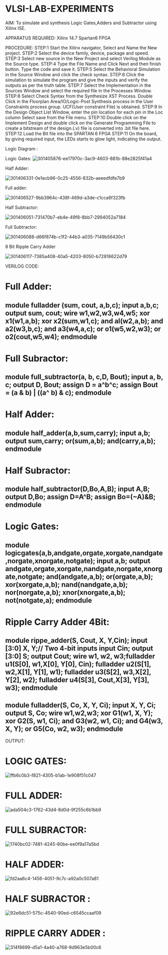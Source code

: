 # VLSI-LAB-EXPERIMENTS
AIM: To simulate and synthesis Logic Gates,Adders and Subtractor using Xilinx ISE.

APPARATUS REQUIRED: Xilinx 14.7 Spartan6 FPGA

PROCEDURE: STEP:1 Start the Xilinx navigator, Select and Name the New project. STEP:2 Select the device family, device, package and speed. STEP:3 Select new source in the New Project and select Verilog Module as the Source type. STEP:4 Type the File Name and Click Next and then finish button. Type the code and save it. STEP:5 Select the Behavioral Simulation in the Source Window and click the check syntax. STEP:6 Click the simulation to simulate the program and give the inputs and verify the outputs as per the truth table. STEP:7 Select the Implementation in the Sources Window and select the required file in the Processes Window. STEP:8 Select Check Syntax from the Synthesize XST Process. Double Click in the Floorplan Area/IO/Logic-Post Synthesis process in the User Constraints process group. UCF(User constraint File) is obtained. STEP:9 In the Design Object List Window, enter the pin location for each pin in the Loc column Select save from the File menu. STEP:10 Double click on the Implement Design and double click on the Generate Programming File to create a bitstream of the design.(.v) file is converted into .bit file here. STEP:12 Load the Bit file into the SPARTAN 6 FPGA STEP:11 On the board, by giving required input, the LEDs starts to glow light, indicating the output.

Logic Diagram :

Logic Gates:
![301405876-ee17970c-3ac9-4603-881b-88e2825f41a4](https://github.com/Vishnu782/VLSI-LAB-EXP-1/assets/102226356/210fdead-78c0-4319-8c8c-6ef2793e55a9)



Half Adder:

![301406331-0e1ecb96-0c25-4556-832b-aeeedfdfe7b9](https://github.com/Vishnu782/VLSI-LAB-EXP-1/assets/102226356/772ff61e-3689-4804-8c15-6ee9a0abc45b)

Full adder:

![301406527-9bb3964c-438f-469d-a3de-c1cca6f323fb](https://github.com/Vishnu782/VLSI-LAB-EXP-1/assets/102226356/12fa98ab-3953-43bd-9077-d8bedc125e3a)


Half Subtractor:


![301406051-731470b7-eb4e-49f8-8bb7-2994052a7184](https://github.com/Vishnu782/VLSI-LAB-EXP-1/assets/102226356/81d481fb-74b5-4d43-a03c-fcc2d4b5e1d4)


Full Subtractor:

![301406088-d66f874b-c1f2-44b3-a035-7149b56430c1](https://github.com/Vishnu782/VLSI-LAB-EXP-1/assets/102226356/edf1042f-984c-4907-8669-0af863c10446)




8 Bit Ripple Carry Adder


![301406117-7385a408-40a5-4203-8050-b72818622d79](https://github.com/Vishnu782/VLSI-LAB-EXP-1/assets/102226356/14566adb-2024-4e49-98cf-81d0af956a62)


VERILOG CODE:
 # Full Adder:

module fulladder (sum, cout, a,b,c);
input a,b,c;
output sum, cout;
wire w1,w2,w3,w4,w5;
xor x1(w1,a,b);
xor x2(sum,w1,c);
and al(w2,a,b);
and a2(w3,b,c);
and a3(w4,a,c);
or o1(w5,w2,w3); or o2(cout,w5,w4);
endmodule
-----

# Full Subractor:

module full_subtractor(a, b, c,D, Bout);
input a, b, c;
output D, Bout;
assign D = a^b^c;
assign Bout = (a & b) | ((a^ b) & c);
endmodule
-----

# Half Adder:

module half_adder(a,b,sum,carry);
input a,b;
output sum,carry;
or(sum,a,b);
and(carry,a,b);
endmodule
------

# Half Subractor:

module half_subtractor(D,Bo,A,B);
input A,B;
output D,Bo;
assign D=A^B;
assign Bo=(~A)&B;
endmodule
----

# Logic Gates:

module logicgates(a,b,andgate,orgate,xorgate,nandgate,norgate,xnorgate,notgate);
input a,b;
output andgate,orgate,xorgate,nandgate,norgate,xnorgate,notgate;
and(andgate,a,b);
or(orgate,a,b);
xor(xorgate,a,b);
nand(nandgate,a,b);
nor(norgate,a,b);
xnor(xnorgate,a,b);
not(notgate,a);
endmodule
-----

# Ripple Carry Adder 4Bit:

module rippe_adder(S, Cout, X, Y,Cin);
input [3:0] X, Y;// Two 4-bit inputs
input Cin;
output [3:0] S;
output Cout;
wire w1, w2, w3;fulladder u1(S[0], w1,X[0], Y[0], Cin);
fulladder u2(S[1], w2,X[1], Y[1], w1);
fulladder u3(S[2], w3,X[2], Y[2], w2);
fulladder u4(S[3], Cout,X[3], Y[3], w3);
endmodule
----
module fulladder(S, Co, X, Y, Ci);
input X, Y, Ci;
output S, Co;
wire w1,w2,w3;
xor G1(w1, X, Y);
xor G2(S, w1, Ci);
and G3(w2, w1, Ci);
and G4(w3, X, Y);
or G5(Co, w2, w3);
endmodule
-------

OUTPUT:
# LOGIC GATES:

![ffb6c0b3-f821-4305-b1ab-1e908f51c047](https://github.com/Vishnu782/VLSI-LAB-EXP-1/assets/102226356/4b0514af-094b-41e1-9583-0d3763b9ae5a)


# FULL ADDER:
![ada504c3-1762-43d4-8d0d-9f255c6b1bb9](https://github.com/Vishnu782/VLSI-LAB-EXP-1/assets/102226356/c08e50f0-b0da-4aa8-bd1f-f81a923aedc1)

# FULL SUBRACTOR:
![1740bc02-7481-4245-80be-ee0f9a17a5bd](https://github.com/Vishnu782/VLSI-LAB-EXP-1/assets/102226356/1e83704b-de9f-48d3-8488-ef786535bd3a)


# HALF ADDER:

![fd2aa6c4-1456-4051-9c7c-a92a0c507a81](https://github.com/Vishnu782/VLSI-LAB-EXP-1/assets/102226356/13e26eb8-a138-4622-9b64-1fd6486d124a)

# HALF SUBRACTOR :

![92e6dc51-575c-4540-90ed-c6545ccaaf09](https://github.com/Vishnu782/VLSI-LAB-EXP-1/assets/102226356/86426486-a292-4a28-808b-d7983ba4040f)

# RIPPLE CARRY ADDER :
![314f8699-d5a1-4a40-a768-9d963e5b00c6](https://github.com/Vishnu782/VLSI-LAB-EXP-1/assets/102226356/ea0ae739-f01d-4a0a-9fae-c7d271f86f42)


